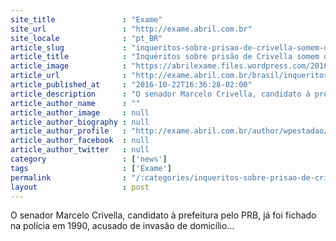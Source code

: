 ```yaml
---
site_title               : "Exame"
site_url                 : "http://exame.abril.com.br"
site_locale              : "pt_BR"
article_slug             : "inqueritos-sobre-prisao-de-crivella-somem-da-policia-diz-revista"
article_title            : "Inquéritos sobre prisão de Crivella somem da polícia, diz revista"
article_image            : "https://abrilexame.files.wordpress.com/2016/10/size_960_16_9_abr150713_ant2444.jpg?quality=70&strip=all&w=960"
article_url              : "http://exame.abril.com.br/brasil/inqueritos-sobre-detencao-de-crivella-somem-de-arquivo-da-policia-diz-revista/"
article_published_at     : "2016-10-22T16:36:28-02:00"
article_description      : "O senador Marcelo Crivella, candidato à prefeitura pelo PRB, já foi fichado na polícia em 1990, acusado de invasão de domicílio..."
article_author_name      : ""
article_author_image     : null
article_author_biography : null
article_author_profile   : "http://exame.abril.com.br/author/wpestadao/"
article_author_facebook  : null
article_author_twitter   : null
category                 : ['news']
tags                     : ['Exame']
permalink                : "/:categories/inqueritos-sobre-prisao-de-crivella-somem-da-policia-diz-revista/"
layout                   : post
---
```


O senador Marcelo Crivella, candidato à prefeitura pelo PRB, já foi fichado na polícia em 1990, acusado de invasão de domicílio...
